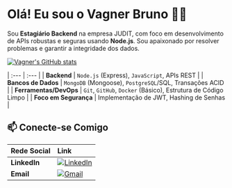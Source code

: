 # Olá! Eu sou o Vagner Bruno  🤙🏿

Sou **Estagiário Backend** na empresa JUDIT, com foco em desenvolvimento de APIs robustas e seguras usando **Node.js**. Sou apaixonado por resolver problemas e garantir a integridade dos dados.


[![Vagner's GitHub stats](https://github-readme-stats.vercel.app/api?username=vagner99brrj&show_icons=true&theme=default&hide_border=true&count_private=true)](https://github.com/vagner99brrj)

| :--- | :--- |
| **Backend** | `Node.js` (Express), `JavaScript`, APIs REST |
| **Bancos de Dados** | `MongoDB` (Mongoose), `PostgreSQL`/SQL, Transações ACID |
| **Ferramentas/DevOps** | `Git`, `GitHub`, `Docker` (Básico), Estrutura de Código Limpo |
| **Foco em Segurança** | Implementação de JWT, Hashing de Senhas |

## 📫 Conecte-se Comigo

| Rede Social | Link |
| :--- | :--- |
| **LinkedIn** | [![LinkedIn](https://img.shields.io/badge/LinkedIn-0077B5?style=for-the-badge&logo=linkedin&logoColor=white)](https://www.linkedin.com/in/vagner-bruno-santos-oliveira99/) |
| **Email** | [![Gmail](https://img.shields.io/badge/Gmail-D14836?style=for-the-badge&logo=gmail&logoColor=white)](mailto:vagnerbruno0699@gmail.com) |
